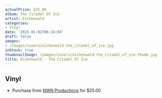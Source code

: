 ```yaml
---
actualPrice: $25.00
album: The Citadel Of Ice
artist: Eichenwald
categories:
- Vinyl
date: '2025-01-02T06:24:04'
draft: false
images:
- /images/covers/eichenwald-the_citadel_of_ice.jpg
inStock: true
thumbnailImage: /images/covers/eichenwald-the_citadel_of_ice-thumb.jpg
title: Eichenwald - The Citadel Of Ice
---
```


## Vinyl
* Purchase from [NWN Productions](http://shop.nwnprod.com/index.php?route=product/product&path=75&product_id=59058&sort=pd.name&order=ASC) for $25.00
